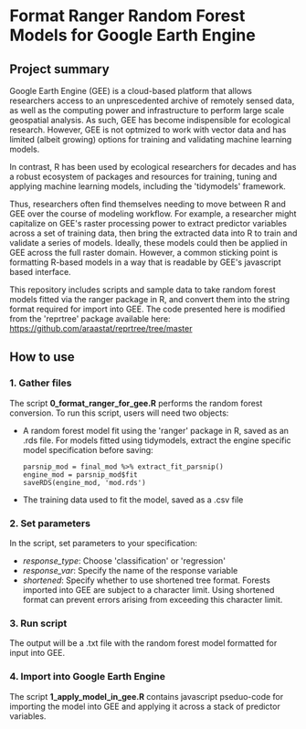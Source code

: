 # Format Ranger Random Forest Models for Google Earth Engine

## Project summary

Google Earth Engine (GEE) is a cloud-based platform that allows researchers access to an unprescedented archive of remotely sensed data, as well as the computing power and infrastructure to perform large scale geospatial analysis. As such, GEE has become indispensible for ecological research. However, GEE is not optmized to work with vector data and has limited (albeit growing) options for training and validating machine learning models.

In contrast, R has been used by ecological researchers for decades and has a robust ecosystem of packages and resources for training, tuning and applying machine learning models, including the 'tidymodels' framework.

Thus, researchers often find themselves needing to move between R and GEE over the course of modeling workflow. For example, a researcher might capitalize on GEE's raster processing power to extract predictor variables across a set of training data, then bring the extracted data into R to train and validate a series of models. Ideally, these models could then be applied in GEE across the full raster domain. However, a common sticking point is formatting R-based models in a way that is readable by GEE's javascript based interface. 

This repository includes scripts and sample data to take random forest models fitted via the ranger package in R, and convert them into the string format required for import into GEE. The code presented here is modified from the 'reprtree' package available here: https://github.com/araastat/reprtree/tree/master

## How to use

### 1. Gather files

The script **0_format_ranger_for_gee.R** performs the random forest conversion. To run this script, users will need two objects:

- A random forest model fit using the 'ranger' package in R, saved as an .rds file. For models fitted using tidymodels, extract the engine specific model specification before saving:
  ```
  parsnip_mod = final_mod %>% extract_fit_parsnip()
  engine_mod = parsnip_mod$fit
  saveRDS(engine_mod, 'mod.rds')
  ```
- The training data used to fit the model, saved as a .csv file

### 2. Set parameters

In the script, set parameters to your specification:

- *response_type*: Choose 'classification' or 'regression'
- *response_var*: Specify the name of the response variable
- *shortened*: Specify whether to use shortened tree format. Forests imported into GEE are subject to a character limit. Using shortened format can prevent errors arising from exceeding this character limit.

### 3. Run script 

The output will be a .txt file with the random forest model formatted for input into GEE.

### 4. Import into Google Earth Engine

The script **1_apply_model_in_gee.R** contains javascript pseduo-code for importing the model into GEE and applying it across a stack of predictor variables.
